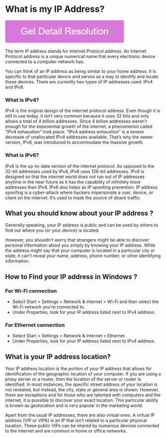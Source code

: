 # What is my IP Address?

[![What is my IP Address?](gett-stateed.png)](https://github.com/techs0lutions/what.is.my.ip.address/)

The term IP address stands for Internet Protocol address. An Internet Protocol address is a unique numerical name that every electronic device connected to a computer network has.

You can think of an IP address as being similar to your home address. It is specific to that particular device and serves as a way to identify and locate these devices. There are currently two types of IP addresses used: IPv4 and IPv6.

### What is IPv4?

IPv4 is the original design of the internet protocol address. Even though it is still in use today, it isn’t very common because it uses 32 bits and only allows a total of 4 billion addresses. Since 4 billion addresses weren’t enough for the exponential growth of the internet, a phenomenon called “IPv4 exhaustion” took place. “IPv4 address exhaustion” is a severe decrease of unallocated IPv4 addresses available. That’s why the newer version, IPv6, was introduced to accommodate the massive growth.

### What is IPv6?

IPv6 is the up-to-date version of the internet protocol. As opposed to the 32-bit addresses used by IPv4, IPv6 uses 128-bit addresses. IPv6 is designed so that the internet world does not run out of IP addresses anytime in the near future as it has the capability of infinitely more addresses than IPv4. IPv6 also helps as IP spoofing prevention. IP address spoofing is a cyber-attack where hackers impersonate a user, device, or client on the internet. It’s used to mask the source of attack traffic.

## What you should know about your IP address ?

Generally speaking, your IP address is public and can be used by others to find out where you (or your device) is located.

However, you shouldn't worry that strangers might be able to discover personal information about you simply by knowing your IP address. While the address might say that your computer is located in a particular city or state, it can't reveal your name, address, phone number, or other identifying information.

## How to Find your IP address in Windows ?

### For Wi-Fi connection

* Select Start > Settings > Network & internet > Wi-Fi and then select the Wi-Fi network you're connected to.
* Under Properties, look for your IP address listed next to IPv4 address.

### For Ethernet connection

* Select Start > Settings > Network & internet > Ethernet.
* Under Properties, look for your IP address listed next to IPv4 address.

## What is your IP address location?

Your IP address location is the portion of your IP address that allows for identification of the geographic location of your computer. If you are using a proxy server or a router, then the location of the server or router is identified. In most instances, the specific street address of your location is not revealed, but instead, the city, state or general area is shown. However, there are exceptions and for those who are talented with computers and the internet, it is possible to discover your exact location. This particular ability is known as geolocation and is very popular in the marketing world.

Apart from the usual IP addresses, there are also virtual ones. A virtual IP address (VIP or VIPA) is an IP that isn’t related to a particular physical location. These public VIPs can be shared by numerous devices connected to the internet and are common in home or office networks.
